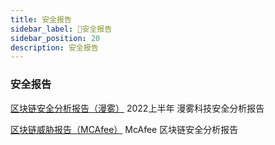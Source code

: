 ```yaml
---
title: 安全报告
sidebar_label: 🔑安全报告
sidebar_position: 20
description: 安全报告
---
```


### 安全报告

[区块链安全分析报告（漫雾）](https://book.web3study.club/assets/first-half-of-the-2022-report.pdf) 2022上半年 漫雾科技安全分析报告

[区块链威胁报告（MCAfee）](https://book.web3study.club/assets/rp-blockchain-security-risks.pdf) McAfee 区块链安全分析报告
